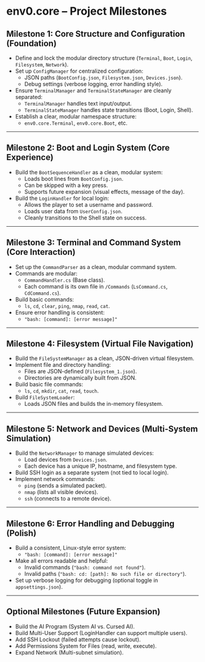 # env0.core – Project Milestones

## Milestone 1: Core Structure and Configuration (Foundation)
- Define and lock the modular directory structure (`Terminal`, `Boot`, `Login`, `Filesystem`, `Network`).
- Set up `ConfigManager` for centralized configuration:
  - JSON paths (`BootConfig.json`, `Filesystem.json`, `Devices.json`).
  - Debug settings (verbose logging, error handling style).
- Ensure `TerminalManager` and `TerminalStateManager` are cleanly separated:
  - `TerminalManager` handles text input/output.
  - `TerminalStateManager` handles state transitions (Boot, Login, Shell).
- Establish a clear, modular namespace structure:
  - `env0.core.Terminal`, `env0.core.Boot`, etc.

---

## Milestone 2: Boot and Login System (Core Experience)
- Build the `BootSequenceHandler` as a clean, modular system:
  - Loads boot lines from `BootConfig.json`.
  - Can be skipped with a key press.
  - Supports future expansion (visual effects, message of the day).
- Build the `LoginHandler` for local login:
  - Allows the player to set a username and password.
  - Loads user data from `UserConfig.json`.
  - Cleanly transitions to the Shell state on success.

---

## Milestone 3: Terminal and Command System (Core Interaction)
- Set up the `CommandParser` as a clean, modular command system.
- Commands are modular:
  - `CommandHandler.cs` (Base class).
  - Each command is its own file in `/Commands` (`LsCommand.cs`, `CdCommand.cs`).
- Build basic commands:
  - `ls`, `cd`, `clear`, `ping`, `nmap`, `read`, `cat`.
- Ensure error handling is consistent:
  - `"bash: [command]: [error message]"`

---

## Milestone 4: Filesystem (Virtual File Navigation)
- Build the `FileSystemManager` as a clean, JSON-driven virtual filesystem.
- Implement file and directory handling:
  - Files are JSON-defined (`Filesystem_1.json`).
  - Directories are dynamically built from JSON.
- Build basic file commands:
  - `ls`, `cd`, `mkdir`, `cat`, `read`, `touch`.
- Build `FileSystemLoader`:
  - Loads JSON files and builds the in-memory filesystem.

---

## Milestone 5: Network and Devices (Multi-System Simulation)
- Build the `NetworkManager` to manage simulated devices:
  - Load devices from `Devices.json`.
  - Each device has a unique IP, hostname, and filesystem type.
- Build SSH login as a separate system (not tied to local login).
- Implement network commands:
  - `ping` (sends a simulated packet).
  - `nmap` (lists all visible devices).
  - `ssh` (connects to a remote device).

---

## Milestone 6: Error Handling and Debugging (Polish)
- Build a consistent, Linux-style error system:
  - `"bash: [command]: [error message]"`
- Make all errors readable and helpful:
  - Invalid commands (`"bash: command not found"`).
  - Invalid paths (`"bash: cd: [path]: No such file or directory"`).
- Set up verbose logging for debugging (optional toggle in `appsettings.json`).

---

## Optional Milestones (Future Expansion)
- Build the AI Program (System AI vs. Cursed AI).
- Build Multi-User Support (LoginHandler can support multiple users).
- Add SSH Lockout (failed attempts cause lockout).
- Add Permissions System for Files (read, write, execute).
- Expand Network (Multi-subnet simulation).
